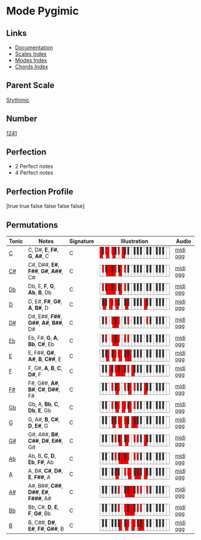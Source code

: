 # Mode Pygimic

## Links

- [Documentation](index.md)
- [Scales Index](Scales.md)
- [Modes Index](Modes.md)
- [Chords Index](Chords.md)

## Parent Scale

[Stythimic](ScaleStythimic.md)

## Number

[1241](https://ianring.com/musictheory/scales/1241)

## Perfection

- 2 Perfect notes
- 4 Perfect notes

## Perfection Profile

[true true false false false false]

## Permutations

| Tonic | Notes | Signature | Illustration | Audio |
|-------|-------|-----------|--------------|-------|
| [C](ModeCNaturalPygimic.md) | C, D#, **E**, **F#**, **G**, **A#**, C | C | ![CNaturalPygimic](ModeCNaturalPygimic.png) | [midi](ModeCNaturalPygimic.mid) [ogg](ModeCNaturalPygimic.ogg) |
| [C#](ModeCSharpPygimic.md) | C#, D##, **E#**, **F##**, **G#**, **A##**, C# | C | ![CSharpPygimic](ModeCSharpPygimic.png) | [midi](ModeCSharpPygimic.mid) [ogg](ModeCSharpPygimic.ogg) |
| [Db](ModeDFlatPygimic.md) | Db, E, **F**, **G**, **Ab**, **B**, Db | C | ![DFlatPygimic](ModeDFlatPygimic.png) | [midi](ModeDFlatPygimic.mid) [ogg](ModeDFlatPygimic.ogg) |
| [D](ModeDNaturalPygimic.md) | D, E#, **F#**, **G#**, **A**, **B#**, D | C | ![DNaturalPygimic](ModeDNaturalPygimic.png) | [midi](ModeDNaturalPygimic.mid) [ogg](ModeDNaturalPygimic.ogg) |
| [D#](ModeDSharpPygimic.md) | D#, E##, **F##**, **G##**, **A#**, **B##**, D# | C | ![DSharpPygimic](ModeDSharpPygimic.png) | [midi](ModeDSharpPygimic.mid) [ogg](ModeDSharpPygimic.ogg) |
| [Eb](ModeEFlatPygimic.md) | Eb, F#, **G**, **A**, **Bb**, **C#**, Eb | C | ![EFlatPygimic](ModeEFlatPygimic.png) | [midi](ModeEFlatPygimic.mid) [ogg](ModeEFlatPygimic.ogg) |
| [E](ModeENaturalPygimic.md) | E, F##, **G#**, **A#**, **B**, **C##**, E | C | ![ENaturalPygimic](ModeENaturalPygimic.png) | [midi](ModeENaturalPygimic.mid) [ogg](ModeENaturalPygimic.ogg) |
| [F](ModeFNaturalPygimic.md) | F, G#, **A**, **B**, **C**, **D#**, F | C | ![FNaturalPygimic](ModeFNaturalPygimic.png) | [midi](ModeFNaturalPygimic.mid) [ogg](ModeFNaturalPygimic.ogg) |
| [F#](ModeFSharpPygimic.md) | F#, G##, **A#**, **B#**, **C#**, **D##**, F# | C | ![FSharpPygimic](ModeFSharpPygimic.png) | [midi](ModeFSharpPygimic.mid) [ogg](ModeFSharpPygimic.ogg) |
| [Gb](ModeGFlatPygimic.md) | Gb, A, **Bb**, **C**, **Db**, **E**, Gb | C | ![GFlatPygimic](ModeGFlatPygimic.png) | [midi](ModeGFlatPygimic.mid) [ogg](ModeGFlatPygimic.ogg) |
| [G](ModeGNaturalPygimic.md) | G, A#, **B**, **C#**, **D**, **E#**, G | C | ![GNaturalPygimic](ModeGNaturalPygimic.png) | [midi](ModeGNaturalPygimic.mid) [ogg](ModeGNaturalPygimic.ogg) |
| [G#](ModeGSharpPygimic.md) | G#, A##, **B#**, **C##**, **D#**, **E##**, G# | C | ![GSharpPygimic](ModeGSharpPygimic.png) | [midi](ModeGSharpPygimic.mid) [ogg](ModeGSharpPygimic.ogg) |
| [Ab](ModeAFlatPygimic.md) | Ab, B, **C**, **D**, **Eb**, **F#**, Ab | C | ![AFlatPygimic](ModeAFlatPygimic.png) | [midi](ModeAFlatPygimic.mid) [ogg](ModeAFlatPygimic.ogg) |
| [A](ModeANaturalPygimic.md) | A, B#, **C#**, **D#**, **E**, **F##**, A | C | ![ANaturalPygimic](ModeANaturalPygimic.png) | [midi](ModeANaturalPygimic.mid) [ogg](ModeANaturalPygimic.ogg) |
| [A#](ModeASharpPygimic.md) | A#, B##, **C##**, **D##**, **E#**, **F###**, A# | C | ![ASharpPygimic](ModeASharpPygimic.png) | [midi](ModeASharpPygimic.mid) [ogg](ModeASharpPygimic.ogg) |
| [Bb](ModeBFlatPygimic.md) | Bb, C#, **D**, **E**, **F**, **G#**, Bb | C | ![BFlatPygimic](ModeBFlatPygimic.png) | [midi](ModeBFlatPygimic.mid) [ogg](ModeBFlatPygimic.ogg) |
| [B](ModeBNaturalPygimic.md) | B, C##, **D#**, **E#**, **F#**, **G##**, B | C | ![BNaturalPygimic](ModeBNaturalPygimic.png) | [midi](ModeBNaturalPygimic.mid) [ogg](ModeBNaturalPygimic.ogg) |
